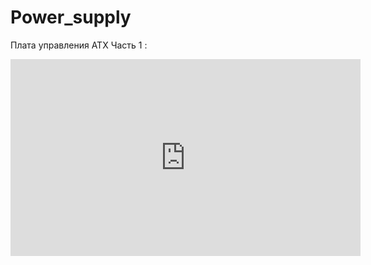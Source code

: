 # Power_supply
Плата управления ATX 
Часть 1 :
<iframe width="560" height="315" src="https://www.youtube.com/embed/1dYKl7bsM8o?start=5" frameborder="0" allow="accelerometer; autoplay; encrypted-media; gyroscope; picture-in-picture" allowfullscreen></iframe>
